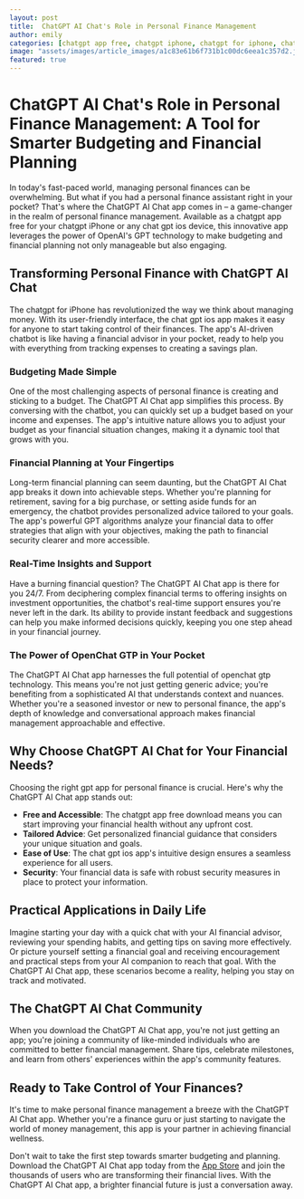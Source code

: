 ```yaml
---
layout: post
title:  ChatGPT AI Chat's Role in Personal Finance Management
author: emily
categories: [chatgpt app free, chatgpt iphone, chatgpt for iphone, chat gpt ios, chat gpt ios app, openchat gtp, gpt app]
image: "assets/images/article_images/a1c83e61b6f731b1c00dc6eea1c357d2.jpg"
featured: true
---
```


# ChatGPT AI Chat's Role in Personal Finance Management: A Tool for Smarter Budgeting and Financial Planning

In today's fast-paced world, managing personal finances can be overwhelming. But what if you had a personal finance assistant right in your pocket? That's where the ChatGPT AI Chat app comes in – a game-changer in the realm of personal finance management. Available as a chatgpt app free for your chatgpt iPhone or any chat gpt ios device, this innovative app leverages the power of OpenAI's GPT technology to make budgeting and financial planning not only manageable but also engaging.

## Transforming Personal Finance with ChatGPT AI Chat

The chatgpt for iPhone has revolutionized the way we think about managing money. With its user-friendly interface, the chat gpt ios app makes it easy for anyone to start taking control of their finances. The app's AI-driven chatbot is like having a financial advisor in your pocket, ready to help you with everything from tracking expenses to creating a savings plan.

### Budgeting Made Simple

One of the most challenging aspects of personal finance is creating and sticking to a budget. The ChatGPT AI Chat app simplifies this process. By conversing with the chatbot, you can quickly set up a budget based on your income and expenses. The app's intuitive nature allows you to adjust your budget as your financial situation changes, making it a dynamic tool that grows with you.

### Financial Planning at Your Fingertips

Long-term financial planning can seem daunting, but the ChatGPT AI Chat app breaks it down into achievable steps. Whether you're planning for retirement, saving for a big purchase, or setting aside funds for an emergency, the chatbot provides personalized advice tailored to your goals. The app's powerful GPT algorithms analyze your financial data to offer strategies that align with your objectives, making the path to financial security clearer and more accessible.

### Real-Time Insights and Support

Have a burning financial question? The ChatGPT AI Chat app is there for you 24/7. From deciphering complex financial terms to offering insights on investment opportunities, the chatbot's real-time support ensures you're never left in the dark. Its ability to provide instant feedback and suggestions can help you make informed decisions quickly, keeping you one step ahead in your financial journey.

### The Power of OpenChat GTP in Your Pocket

The ChatGPT AI Chat app harnesses the full potential of openchat gtp technology. This means you're not just getting generic advice; you're benefiting from a sophisticated AI that understands context and nuances. Whether you're a seasoned investor or new to personal finance, the app's depth of knowledge and conversational approach makes financial management approachable and effective.

## Why Choose ChatGPT AI Chat for Your Financial Needs?

Choosing the right gpt app for personal finance is crucial. Here's why the ChatGPT AI Chat app stands out:

- **Free and Accessible**: The chatgpt app free download means you can start improving your financial health without any upfront cost.
- **Tailored Advice**: Get personalized financial guidance that considers your unique situation and goals.
- **Ease of Use**: The chat gpt ios app's intuitive design ensures a seamless experience for all users.
- **Security**: Your financial data is safe with robust security measures in place to protect your information.

## Practical Applications in Daily Life

Imagine starting your day with a quick chat with your AI financial advisor, reviewing your spending habits, and getting tips on saving more effectively. Or picture yourself setting a financial goal and receiving encouragement and practical steps from your AI companion to reach that goal. With the ChatGPT AI Chat app, these scenarios become a reality, helping you stay on track and motivated.

## The ChatGPT AI Chat Community

When you download the ChatGPT AI Chat app, you're not just getting an app; you're joining a community of like-minded individuals who are committed to better financial management. Share tips, celebrate milestones, and learn from others' experiences within the app's community features.

## Ready to Take Control of Your Finances?

It's time to make personal finance management a breeze with the ChatGPT AI Chat app. Whether you're a finance guru or just starting to navigate the world of money management, this app is your partner in achieving financial wellness.

Don't wait to take the first step towards smarter budgeting and planning. Download the ChatGPT AI Chat app today from the [App Store](https://apps.apple.com/us/app/ai-ask-chat-with-ai-bots/id6472484891) and join the thousands of users who are transforming their financial lives. With the ChatGPT AI Chat app, a brighter financial future is just a conversation away.
